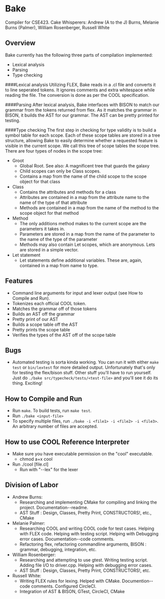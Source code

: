 # Bake
Compiler for CSE423.
Cake Whisperers:
  Andrew (A to the J) Burns, Melanie Burns (Palmer), William Rosenberger, Russell White

## Overview
Bake currently has the following three parts of compilation implemented: 
* Lexical analysis
* Parsing
* Type checking

####Lexical analysis
Utilizing FLEX, Bake reads in a .cl file and converts it to line seperated tokens. It ignores comments and extra whitespace while reading the file. The conversion is done as per the COOL specification.

####Parsing
After lexical analysis, Bake interfaces with BISON to match our grammar from the tokens returned from flex. As it matches the grammar in BISON, it builds the AST for our grammar. The AST can be pretty printed for testing.

####Type checking
The first step in checking for type validity is to build a symbol table for each scope. Each of these scope tables are stored in a tree structure, allowing Bake to easily determine whether a requested feature is visible in the current scope. We call this tree of scope tables the scope tree. There are four types of nodes in the scope tree:
* Groot 
  * Global Root. See also: A magnificent tree that guards the galaxy
  * Child scopes can only be Class scopes.
  * Contains a map from the name of the child scope to the scope object for that class
* Class
  * Contains the attributes and methods for a class
  * Attributes are contained in a map from the attribute name to the name of the type of that attribute
  * Methods are contained in a map from the name of the method to the scope object for that method
* Method
  * The only additions method makes to the current scope are the parameters it takes in.
  * Parameters are stored in a map from the name of the parameter to the name of the type of the parameter
  * Methods may also contain Let scopes, which are anonymous. Lets are stored in a simple vector.
* Let statement
  * Let statements define additional variables. These are, again, contained in a map from name to type.

## Features
- Command line arguments for input and lexer output (see How to Compile and Run).
- Tokenizes each official COOL token.
- Matches the grammar off of those tokens
- Builds an AST off the grammar
- Pretty print of our AST
- Builds a scope table off the AST
- Pretty prints the scope table
- Verifies the types of the AST off of the scope table

## Bugs
- Automated testing is sorta kinda working. You can run it with either `make test` or
  `bin/lextest` for more detailed output. Unfortunately that's only for testing the
  flex/bison stuff. Other stuff you'll have to run yourself. Just do
  `./bake src/typecheck/tests/<test-file>` and you'll see it do its thing. Exciting!

## How to Compile and Run
- Run `make`. To build tests, run `make test`.
- Run `./bake <input-file>`
- To specify multiple files, run `./bake -i <file1> -i <file2> -i <file3>`. An
  arbitrary number of files are accepted.

## How to use COOL Reference Interpreter
- Make sure you have executable permission on the "cool" executable.
  - chmod a+x cool
- Run ./cool [file.cl]
  - Run with "--lex" for the lexer

## Division of Labor
- Andrew Burns:  
  - Researching and implementing CMake for compiling and linking the project. Documentation--readme.
  - AST Stuff : Design, Classes, Pretty Print, CONSTRUCTORS!, etc., CMake
- Melanie Palmer:
  - Researching COOL and writing COOL code for test cases. Helping with FLEX code. Helping with testing script. Helping with Debugging error cases. Documentation--code comments.
  - Refactoring flex, refactoring commandline arguments, BISON : grammar, debugging, integration, etc.
- William Rosenberger:
  - Researching and attempting to use gtest. Writing testing script. Adding file I/O to driver.cpp. Helping with debugging error cases.
  - AST Stuff : Design, Classes, Pretty Print, CONSTRUCTORS!, etc.
- Russell White:
  - Writing FLEX rules for lexing. Helped with CMake. Documention--code comments. Configured CircleCI.
  - Integration of AST & BISON, GTest, CircleCI, CMake
